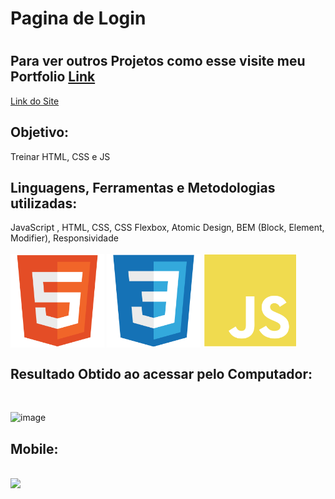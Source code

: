 # Pagina de Login
# 

## Para ver outros Projetos como esse visite meu Portfolio [Link](https://github.com/SammyLexa/Portfolio)


[Link do Site](https://pagina-login-sammylexa-samantha.vercel.app/) 
</br>

## Objetivo: 
Treinar HTML, CSS e JS

<h2>Linguagens, Ferramentas e Metodologias utilizadas: </h2> 
JavaScript , HTML, CSS, CSS Flexbox, Atomic Design, BEM (Block, Element, Modifier), Responsividade

<div style="display: inline_block"><br>
  <img align="center" alt="HTML"  width="150" src="https://raw.githubusercontent.com/devicons/devicon/master/icons/html5/html5-original.svg">
  <img align="center" alt="CSS" width="150" src="https://raw.githubusercontent.com/devicons/devicon/master/icons/css3/css3-original.svg">
  <img align="center" alt="Js" width="150" src="https://raw.githubusercontent.com/devicons/devicon/master/icons/javascript/javascript-plain.svg">
</div>

## Resultado Obtido ao acessar pelo Computador:
</br>


![image](https://user-images.githubusercontent.com/123910027/231161374-090970f8-f199-49b0-b57f-5b79d029ebe0.jpeg)


## Mobile: 
</br>

<img width="400px" src="https://user-images.githubusercontent.com/123910027/231161262-48cf7bdf-8093-482d-9b0c-a8e233e9945e.jpeg">
